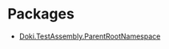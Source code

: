 # Packages

- [Doki.TestAssembly.ParentRootNamespace](Doki.TestAssembly.ParentRootNamespace/README.md)



